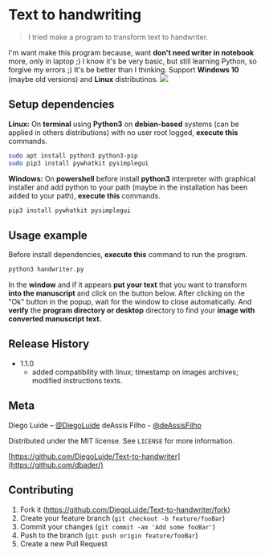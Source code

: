 
# Text to handwriting
> I tried make a program to transform text to handwriter.

I'm want make this program because, want **don't need writer in notebook** more, only in laptop ;)
I know it's be very basic, but still learning Python, so forgive my errors ;)
It's be better than I thinking.
Support **Windows 10** (maybe old versions) and **Linux** distributinos.
![](img/header.png)

## Setup dependencies

**Linux:**
On **terminal** using **Python3** on **debian-based** systems (can be applied in others distributions) with no user root logged, **execute this** commands.
```sh
sudo apt install python3 python3-pip
sudo pip3 install pywhatkit pysimplegui
```
**Windows:**
On **powershell** before install **python3** interpreter with graphical installer and add python to your path (maybe in the installation has been added to your path), **execute this** commands.
```sh
pip3 install pywhatkit pysimplegui
```

## Usage example

Before install dependencies, **execute this** command to run the program.
```sh
python3 handwriter.py
```
In the **window** and if it appears **put your text** that you want to transform **into the manuscript** and click on the button below. After clicking on the "Ok" button in the popup, wait for the window to close automatically. And **verify** the **program directory or desktop** directory to find your **image with converted manuscript text.**

## Release History

* 1.1.0
    * added compatibility with linux; timestamp on images archives; modified instructions texts.

## Meta

Diego Luide – [@DiegoLuide](https://twitter.com/diegoluide)
deAssis Filho - [@deAssisFilho](https://instagram.com/deassisfilhu)

Distributed under the MIT license. See ``LICENSE`` for more information.

[https://github.com/DiegoLuide/Text-to-handwriter](https://github.com/dbader/)

## Contributing

1. Fork it (<https://github.com/DiegoLuide/Text-to-handwriter/fork>)
2. Create your feature branch (`git checkout -b feature/fooBar`)
3. Commit your changes (`git commit -am 'Add some fooBar'`)
4. Push to the branch (`git push origin feature/fooBar`)
5. Create a new Pull Request
